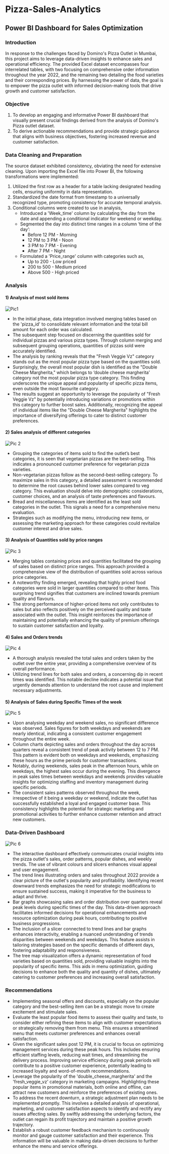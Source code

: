 # Pizza-Sales-Analytics
## Power BI Dashboard for Sales Optimization
### Introduction
In response to the challenges faced by Domino's Pizza Outlet in Mumbai, this project aims to leverage data-driven insights to enhance sales and operational efficiency. The provided Excel dataset encompasses four interrelated tables, with two focusing on comprehensive order information throughout the year 2022, and the remaining two detailing the food varieties and their corresponding prices. By harnessing the power of data, the goal is to empower the pizza outlet with informed decision-making tools that drive growth and customer satisfaction.
### Objective
1)	To develop an engaging and informative Power BI dashboard that visually present crucial findings derived from the analysis of Domino's Pizza outlet dataset.
2)	To derive actionable recommendations and provide strategic guidance that aligns with business objectives, fostering increased revenue and customer satisfaction.
### Data Cleaning and Preparation
The source dataset exhibited consistency, obviating the need for extensive cleaning. Upon importing the Excel file into Power BI, the following transformations were implemented: 
1) Utilized the first row as a header for a table lacking designated heading cells, ensuring uniformity in data representation.
2) Standardized the date format from timestamp to a universally recognized type, promoting consistency for accurate temporal analysis. 
3) Conditional columns were created to use in analysis,
   - Introduced a 'Week_time' column by calculating the day from the date and appending a conditional indicator for weekend or weekday. 
   - Segmented the day into distinct time ranges in a column ‘time of the day’: 
       -  Before 12 PM - Morning
       -  12 PM to 3 PM - Noon
       -  3 PM to 7 PM - Evening
       -  After 7 PM - Night	
   - Formulated a 'Price_range' column with categories such as, 
      - Up to 200 - Low priced 	
      - 200 to 500 - Medium priced 
      - Above 500 - High priced
### Analysis
#### 1) Analysis of most sold items
![Pic1](https://github.com/Naveena-Projects/Pizza-Sales-Analytics/assets/156399143/4b1f3b22-0247-47ef-8ad5-05b9deb96007)
 	  
*	In the initial phase, data integration involved merging tables based on the 'pizza_id' to consolidate relevant information and the total bill amount for each order was calculated.
*	The subsequent step focused on discerning the quantities sold for individual pizzas and various pizza types. Through column merging and subsequent grouping operations, quantities of pizzas sold were accurately identified. 
*	The analysis by ranking reveals that the "Fresh Veggie Vz" category stands out as the most popular pizza type based on the quantities sold. 
*	Surprisingly, the overall most popular dish is identified as the "Double Cheese Margherita," which belongs to ‘double cheese margherita’ category not the most popular pizza type category. This finding underscores the unique appeal and popularity of specific pizza items, even outside the most favourite category.
*	The results suggest an opportunity to leverage the popularity of "Fresh Veggie Vz" by potentially introducing variations or promotions within this category to further boost sales. Additionally, recognizing the appeal of individual items like the "Double Cheese Margherita" highlights the importance of diversifying offerings to cater to distinct customer preferences.

#### 2) Sales analysis of different categories 
![Pic 2](https://github.com/Naveena-Projects/Pizza-Sales-Analytics/assets/156399143/4c7fc7ce-f677-4136-894e-32119f169d91)
 	 
*	Grouping the categories of items sold to find the outlet’s best categories, it is seen that vegetarian pizzas are the best-selling. This indicates a pronounced customer preference for vegetarian pizza varieties.
*	Non-vegetarian pizzas follow as the second-best-selling category. To maximize sales in this category, a detailed assessment is recommended to determine the root causes behind lower sales compared to veg category. This evaluation should delve into demographic considerations, customer choices, and an analysis of taste preferences and flavours. 
*	Bread and miscellaneous items are identified as the least sold categories in the outlet. This signals a need for a comprehensive menu evaluation. 
*	Strategies such as modifying the menu, introducing new items, or assessing the marketing approach for these categories could revitalize customer interest and drive sales.

#### 3) Analysis of Quantities sold by price ranges
![Pic 3](https://github.com/Naveena-Projects/Exploratory-Data-Analysis/assets/156399143/ef493458-3969-4694-b989-e807d22c1298)
 		 
*	Merging tables containing prices and quantities facilitated the grouping of sales based on distinct price ranges. This approach provided a comprehensive view of the distribution of quantities sold across various price categories. 
*	A noteworthy finding emerged, revealing that highly priced food categories were sold in larger quantities compared to other items. This surprising trend signifies that customers are inclined towards premium quality and flavours.
*	The strong performance of higher-priced items not only contributes to sales but also reflects positively on the perceived quality and taste associated with the outlet. This insight reinforces the importance of maintaining and potentially enhancing the quality of premium offerings to sustain customer satisfaction and loyalty.

#### 4) Sales and Orders trends		
![Pic 4](https://github.com/Naveena-Projects/Pizza-Sales-Analytics/assets/156399143/16f3bc54-c4aa-40fe-99c1-446cff48b907)
 
*	A thorough analysis revealed the total sales and orders taken by the outlet over the entire year, providing a comprehensive overview of its overall performance. 
*	Utilizing trend lines for both sales and orders, a concerning dip in recent times was identified. This notable decline indicates a potential issue that urgently demands attention to understand the root cause and implement necessary adjustments.

#### 5) Analysis of Sales during Specific Times of the week
![Pic 5](https://github.com/Naveena-Projects/Pizza-Sales-Analytics/assets/156399143/3ea7dfd3-15ce-463c-89e3-d9b6b73b8ea1)
      
*	Upon analysing weekday and weekend sales, no significant difference was observed. Sales figures for both weekdays and weekends are nearly identical, indicating a consistent customer engagement throughout the entire week.
*	Column charts depicting sales and orders throughout the day across quarters reveal a consistent trend of peak activity between 12 to 7 PM. This pattern is evident both on weekdays and weekends, emphasizing these hours as the prime periods for customer transactions. 
*	Notably, during weekends, sales peak in the afternoon hours, while on weekdays, the highest sales occur during the evening. This divergence in peak sales times between weekdays and weekends provides valuable insights for optimizing staffing and inventory management during specific periods. 
*	The consistent sales patterns observed throughout the week, irrespective of it being a weekday or weekend, indicate the outlet has successfully established a loyal and engaged customer base. This consistency highlights the potential for strategic marketing and promotional activities to further enhance customer retention and attract new customers.

### Data-Driven Dashboard
![Pic 6](https://github.com/Naveena-Projects/Exploratory-Data-Analysis/assets/156399143/51460df9-4f74-4cc4-9a83-00cb35428508)
 
*	The interactive dashboard effectively communicates crucial insights into the pizza outlet's sales, order patterns, popular dishes, and weekly trends. The use of vibrant colours and slicers enhances visual appeal and user engagement.
*	The trend lines illustrating orders and sales throughout 2022 provide a clear picture of the outlet's popularity and profitability. Identifying recent downward trends emphasizes the need for strategic modifications to ensure sustained success, making it imperative for the business to adapt and thrive. 
*	Bar graphs showcasing sales and order distribution over quarters reveal peak levels during specific times of the day. This data-driven approach facilitates informed decisions for operational enhancements and resource optimization during peak hours, contributing to positive business progressions. 
*	The inclusion of a slicer connected to trend lines and bar graphs enhances interactivity, enabling a nuanced understanding of trends disparities between weekends and weekdays. This feature assists in tailoring strategies based on the specific demands of different days, fostering adaptability and responsiveness.
*	The tree map visualization offers a dynamic representation of food varieties based on quantities sold, providing valuable insights into the popularity of specific items. This aids in menu optimization, guiding decisions to enhance both the quality and quantity of dishes, ultimately catering to customer preferences and increasing overall satisfaction. 

### Recommendations

*	Implementing seasonal offers and discounts, especially on the popular category and the best-selling item can be a strategic move to create excitement and stimulate sales.
*	Evaluate the least popular food items to assess their quality and taste, to consider either refining these items to align with customer expectations or strategically removing them from menu. This ensures a streamlined menu that meets customer preferences and enhances overall satisfaction. 
*	Given the significant sales post 12 PM, it is crucial to focus on optimizing management services during these peak hours. This includes ensuring efficient staffing levels, reducing wait times, and streamlining the delivery process. Improving service efficiency during peak periods will contribute to a positive customer experience, potentially leading to increased loyalty and word-of-mouth recommendations.
*	Leverage the popularity of the 'double_cheese_margherita' and the 'fresh_veggie_vz' category in marketing campaigns. Highlighting these popular items in promotional materials, both online and offline, can attract new customers and reinforce the preferences of existing ones.
*	To address the recent downturn, a strategic adjustment plan needs to be implemented promptly. This involves a detailed analysis of operational, marketing, and customer satisfaction aspects to identify and rectify any issues affecting sales. By swiftly addressing the underlying factors, the outlet can regain its profit trajectory and maintain a positive growth trajectory. 
*	Establish a robust customer feedback mechanism to continuously monitor and gauge customer satisfaction and their experience. This information will be valuable in making data-driven decisions to further enhance the menu and service offerings.
